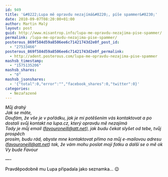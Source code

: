 ```yaml
---
id: 949
title: '&#8222;Lupa mě opravdu nezajímá&#8220;, píše spammer&#8230;'
date: 2010-09-07T08:20:00+01:00
author: Martin Malý
layout: post
guid: http://www.misantrop.info/lupa-me-opravdu-nezajima-pise-spammer/
permalink: /lupa-me-opravdu-nezajima-pise-spammer/
posterous_869f584d59a8506ee6c71421743d2e0f_post_id:
  - "27533466"
posterous_869f584d59a8506ee6c71421743d2e0f_permalink:
  - http://adent.posterous.com/lupa-me-opravdu-nezajima-pise-spammer
mashsb_timestamp:
  - "1575135206"
mashsb_shares:
  - "0"
mashsb_jsonshares:
  - '{"total":0,"error":"","facebook_shares":0,"twitter":0}'
categories:
  - Nezařazené
---
```

_<span style="color: #000000;">Můj drah&yacute;<br />Jak se m&aacute;te,<br />Douf&aacute;m, že v&scaron;e je v poř&aacute;dku, jak je mi potě&scaron;en&iacute;m v&aacute;s kontaktovat a po dostali svůj kontakt na lupa.cz, kter&yacute; opravdu mě nezaj&iacute;m&aacute;<br />Tady je můj email (</span>[<span style="color: #000000;">favouroneill@att.net</span>](mailto:favouroneill@att.net)<span style="color: #000000;">), jak budu čekat sly&scaron;et od tebe, tvůj prospěch<br />pros&iacute;m, budu r&aacute;d, abyste mne kontaktovat př&iacute;mo na můj e-mailovou adresu (</span>[<span style="color: #000000;">favouroneill@att.net</span>](mailto:favouroneill@att.net)<span style="color: #000000;">) tak, že v&aacute;m mohu poslat moji fotku a dal&scaron;&iacute; se o mě ok<br />Vy bude Favour</span>_

<span style="color: #000000;">&#8212;-</span>

<span style="color: #000000;">Pravděpodobně mu Lupa připadala jako seznamka&#8230; 😉<br /></span>